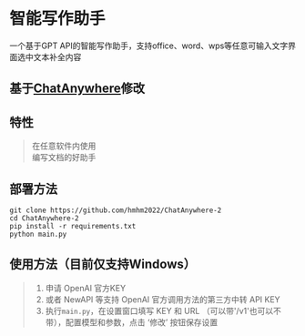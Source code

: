 # 智能写作助手
一个基于GPT API的智能写作助手，支持office、word、wps等任意可输入文字界面选中文本补全内容 

##  基于[ChatAnywhere](https://github.com/LiangYang666/ChatAnywhere)修改
## 特性
> 在任意软件内使用  
> 编写文档的好助手  

## 部署方法
```
git clone https://github.com/hmhm2022/ChatAnywhere-2
cd ChatAnywhere-2
pip install -r requirements.txt
python main.py

```

## 使用方法（目前仅支持Windows）
> 1. 申请 OpenAI 官方KEY
> 2. 或者 NewAPI 等支持 OpenAI 官方调用方法的第三方中转 API KEY
> 3. 执行`main.py`，在设置窗口填写 KEY 和 URL （可以带'/v1'也可以不带），配置模型和参数，点击 ‘修改’ 按钮保存设置
